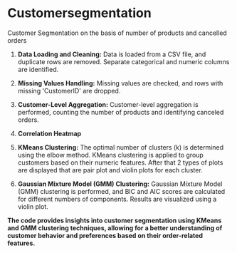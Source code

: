 # Customersegmentation
Customer Segmentation on the basis of number of products and cancelled orders

1. **Data Loading and Cleaning:**
   Data is loaded from a CSV file, and duplicate rows are removed. Separate categorical and numeric columns are identified.

2. **Missing Values Handling:**
   Missing values are checked, and rows with missing 'CustomerID' are dropped.

3. **Customer-Level Aggregation:**
   Customer-level aggregation is performed, counting the number of products and identifying canceled orders.

4. **Correlation Heatmap**
5. **KMeans Clustering:**
   The optimal number of clusters (k) is determined using the elbow method.
   KMeans clustering is applied to group customers based on their numeric features.
   After that 2 types of plots are displayed that are pair plot and violin plots for each cluster.

6. **Gaussian Mixture Model (GMM) Clustering:**
   Gaussian Mixture Model (GMM) clustering is performed, and BIC and AIC scores are calculated for different numbers of
   components. Results are visualized using a violin plot.


**The code provides insights into customer segmentation using KMeans and GMM clustering techniques, allowing for a better understanding of customer behavior and preferences based on their order-related features.**
